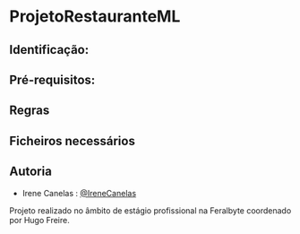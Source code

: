 # ProjetoRestauranteML

## Identificação:





## Pré-requisitos:




## Regras



## Ficheiros necessários



## Autoria
- Irene Canelas : [@IreneCanelas](https://www.github.com/IreneCanelas)

Projeto realizado no âmbito de estágio profissional na Feralbyte coordenado por Hugo Freire.

